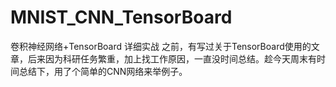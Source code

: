 # MNIST_CNN_TensorBoard
卷积神经网络+TensorBoard 详细实战
之前，有写过关于TensorBoard使用的文章，后来因为科研任务繁重，加上找工作原因，一直没时间总结。趁今天周末有时间总结下，用了个简单的CNN网络来举例子。

